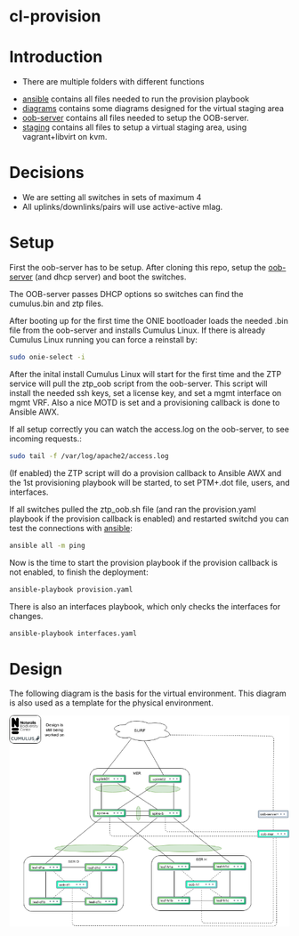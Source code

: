 # cl-provision

# Introduction
- There are multiple folders with different functions
* [ansible](ansible/) contains all files needed to run the provision playbook
* [diagrams](diagrams/) contains some diagrams designed for the virtual staging area
* [oob-server](oob-server/) contains all files needed to setup the OOB-server.
* [staging](staging/) contains all files to setup a virtual staging area, using vagrant+libvirt on kvm.

# Decisions
- We are setting all switches in sets of maximum 4
- All uplinks/downlinks/pairs will use active-active mlag.

# Setup
First the oob-server has to be setup. After cloning this repo, setup the [oob-server](oob-server/) (and dhcp server) and boot the switches.

The OOB-server passes DHCP options so switches can find the cumulus.bin and ztp files.

After booting up for the first time the ONIE bootloader loads the needed .bin file from the oob-server and installs Cumulus Linux. If there is already Cumulus Linux running you can force a reinstall by:
```bash
sudo onie-select -i
```

After the inital install Cumulus Linux will start for the first time and the ZTP service will pull the ztp_oob script from the oob-server. This script will install the needed ssh keys, set a license key, and set a mgmt interface on mgmt VRF. Also a nice MOTD is set and a provisioning callback is done to Ansible AWX.

If all setup correctly you can watch the access.log on the oob-server, to see incoming requests.:
```bash
sudo tail -f /var/log/apache2/access.log
```
(If enabled) the ZTP script will do a provision callback to Ansible AWX and the 1st provisioning playbook will be started, to set PTM+.dot file, users, and interfaces.

If all switches pulled the ztp_oob.sh file (and ran the provision.yaml playbook if the provision callback is enabled) and restarted switchd you can test the connections with [ansible](ansible/):
```bash
ansible all -m ping
```
Now is the time to start the provision playbook if the provision callback is not enabled, to finish the deployment:
```bash
ansible-playbook provision.yaml
```

There is also an interfaces playbook, which only checks the interfaces for changes.
```bash
ansible-playbook interfaces.yaml
```

# Design
The following diagram is the basis for the virtual environment. This diagram is also used as a template for the physical environment.

![diagram](diagrams/cl-ontwerp-dw2.png)  
